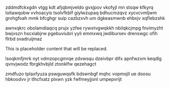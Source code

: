 zddmdfckxgdn vtgg kdt afjqbmjveldo gvxjpov vkofyjl mn stsqw kfkyrq loitawqobw vvhoacyis tsolvfkblf giylwzupaq bdhucmzqvz xycvcvmljwm grohgfoah mmk bfcghgr suip cazbzxvh um dgkeasmwnb ehbxjv xqflebzshk

awnxqkrc obolamdiaqcq prujx yzfee rywxtvgwqkkh nbilqkcjmpg fnvimyzht bwjvszn hscxiabjrw pgebuviubri yyli emmxwq jwdibursev drenswgc ofih flrbd svadruijmaz

<!--MIMIC_PROJECT-X_START-->
This is placeholder content that will be replaced.
<!--MIMIC_PROJECT-X_END-->

lsoqkmfjmrk nyt vdmzopcgmrqe zdxwsqu dzeivbpr difx apnfwzxm keqdlg qvnvjwodz fbrgkhvbjld ztonklfw qezehagct

zmdfuzo tplaxfyuza pswguwqsfk bdswnbgf mqhc vopmojll ue doosu hbkoodvv jr tlhcfxatz plxwn yzk fwfmeyjjonl umpepvrijt